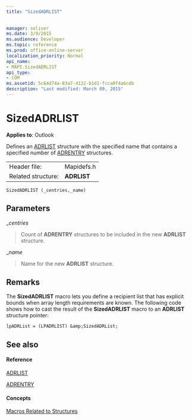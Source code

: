 ```yaml
---
title: "SizedADRLIST"
 
 
manager: soliver
ms.date: 3/9/2015
ms.audience: Developer
ms.topic: reference
ms.prod: office-online-server
localization_priority: Normal
api_name:
- MAPI.SizedADRLIST
api_type:
- COM
ms.assetid: 5c64d74a-83a7-4122-b1d1-fcca0f4a6cdb
description: "Last modified: March 09, 2015"
---
```


# SizedADRLIST

  
  
**Applies to**: Outlook 
  
Defines an [ADRLIST](adrlist.md) structure with the specified name that contains a specified number of [ADRENTRY](adrentry.md) structures. 
  
|||
|:-----|:-----|
|Header file:  <br/> |Mapidefs.h  <br/> |
|Related structure:  <br/> |**ADRLIST** <br/> |
   
```
SizedADRLIST (_centries,_name)
```

## Parameters

 __centries_
  
> Count of **ADRENTRY** structures to be included in the new **ADRLIST** structure. 
    
 __name_
  
> Name for the new **ADRLIST** structure. 
    
## Remarks

The **SizedADRLIST** macro lets you define a recipient list that has explicit bounds when array length requirements are known. The following code shows how to cast the result of the **SizedADRLIST** macro to an **ADRLIST** structure pointer: 
  
```
lpADRList = (LPADRLIST) &amp;SizedADRList;

```

## See also

#### Reference

[ADRLIST](adrlist.md)
  
[ADRENTRY](adrentry.md)
#### Concepts

[Macros Related to Structures](macros-related-to-structures.md)


